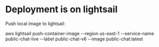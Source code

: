 # Deployment is on lightsail

Push local image to lightsail:

aws lightsail push-container-image --region us-east-1 --service-name public-chat-live --label public-chat-v6 --image public-chat:latest